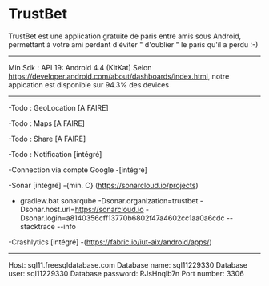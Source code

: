 # TrustBet


TrustBet est une application gratuite de paris entre amis sous Android, permettant à votre ami perdant d'éviter " d'oublier " le paris qu'il a perdu :-)

---------

Min Sdk : API 19: Android 4.4 (KitKat)
Selon https://developer.android.com/about/dashboards/index.html, notre appication est disponible sur 94.3% des devices

--------
-Todo : GeoLocation [A FAIRE]

-Todo : Maps [A FAIRE]

-Todo : Share [A FAIRE]

-Todo : Notification [intégré]

-Connection via compte Google
  -[intégré]

-Sonar [intégré] 
  -{min. C} (https://sonarcloud.io/projects)
  - gradlew.bat sonarqube -Dsonar.organization=trustbet -Dsonar.host.url=https://sonarcloud.io -Dsonar.login=a8140356cff13770b6802f47a4602cc1aa0a6cdc --stacktrace --info

-Crashlytics [intégré] 
  -(https://fabric.io/iut-aix/android/apps/)


---------

Host: sql11.freesqldatabase.com
Database name: sql11229330
Database user: sql11229330
Database password: RJsHnqlb7n
Port number: 3306
